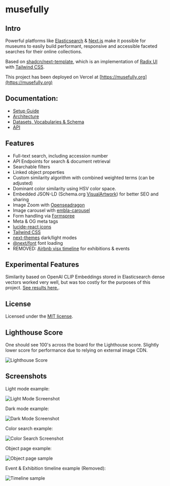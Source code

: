 # musefully

## Intro

Powerful platforms like [Elasticsearch](https://www.elastic.co/) & [Next.js](https://nextjs.org/) make it possible for museums to easily build performant, responsive and accessible faceted searches for their online collections.

Based on [shadcn/next-template](https://github.com/shadcn-ui/next-template), which is an implementation of [Radix UI](https://www.radix-ui.com/) with [Tailwind CSS](https://tailwindcss.com/).

This project has been deployed on Vercel at [https://musefully.org](https://musefully.org)

## Documentation:

- [Setup Guide](./docs/SETUP.md)
- [Architecture](./docs/ARCHITECTURE.md)
- [Datasets, Vocabularies & Schema](./docs/SCHEMA.md)
- [API](./docs/API.md)

## Features

- Full-text search, including accession number
- API Endpoints for search & document retrieval
- Searchable filters
- Linked object properties
- Custom similarity algorithm with combined weighted terms (can be adjusted)
- Dominant color similarity using HSV color space.
- Embedded JSON-LD (Schema.org [VisualArtwork](https://schema.org/VisualArtwork)) for better SEO and sharing
- Image Zoom with [Openseadragon](https://openseadragon.github.io/)
- Image carousel with [embla-carousel](https://www.embla-carousel.com/get-started/react/)
- Form handling via [Formspree](https://formspree.io/)
- Meta & OG meta tags
- [lucide-react icons](https://github.com/lucide-icons/lucide)
- [Tailwind CSS](https://tailwindcss.com/)
- [next-themes](https://github.com/pacocoursey/next-themes) dark/light modes
- [@next/font](https://nextjs.org/docs/api-reference/next/font) font loading
- REMOVED: [Airbnb visx timeline](https://airbnb.io/visx/) for exhibitions & events

## Experimental Features

Similarity based on OpenAI CLIP Embeddings stored in Elasticsearch dense vectors worked very well, but was too costly for the purposes of this project. [See results here.](./docs/EMBEDDINGS.md).

## License

Licensed under the [MIT license](./LICENSE.md).

## Lighthouse Score

One should see 100's across the board for the Lighthouse score. Slightly lower score for performance due to relying on external image CDN.

![Lighthouse Score](./docs/img/Lighthouse.png)

## Screenshots

Light mode example:

![Light Mode Screenshot](./docs/img/ui_light.jpg)

Dark mode example:

![Dark Mode Screenshot](./docs/img/ui_dark.jpg)

Color search example:

![Color Search Screenshot](./docs/img/ui_color.jpg)

Object page example:

![Object page sample](./docs/img/ui_object_view.jpg)

Event & Exhibition timeline example (Removed):

![Timeline sample](./docs/img/timeline.jpg)
